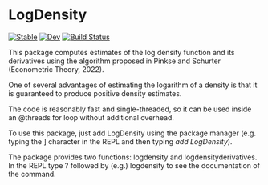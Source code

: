 # LogDensity

[![Stable](https://img.shields.io/badge/docs-stable-blue.svg)](https://NittanyLion.github.io/LogDensity/stable)
[![Dev](https://img.shields.io/badge/docs-dev-blue.svg)](https://NittanyLion.github.io/LogDensity/dev)
[![Build Status](https://github.com/NittanyLion/LogDensity/workflows/CI/badge.svg)](https://github.com/NittanyLion/LogDensity/actions)

This package computes estimates of the log density function and its derivatives using the algorithm proposed in Pinkse and Schurter (Econometric Theory, 2022).

One of several advantages of estimating the logarithm of a density is that it is guaranteed to produce positive density estimates.

The code is reasonably fast and single-threaded, so it can be used inside an @threads for loop without additional overhead.

To use this package, just add LogDensity using the package manager (e.g. typing the ] character in the REPL and then typing *add LogDensity*). 

The package provides two functions: logdensity and logdensityderivatives. In the REPL type ? followed by (e.g.) logdensity to see the documentation of the command.
